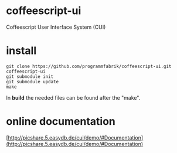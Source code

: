 # coffeescript-ui
Coffeescript User Interface System (CUI)

# install

    git clone https://github.com/programmfabrik/coffeescript-ui.git coffeescript-ui
    git submodule init
    git submodule update
    make

In **build** the needed files can be found after the "make".

# online documentation

[http://picshare.5.easydb.de/cui/demo/#Documentation](http://picshare.5.easydb.de/cui/demo/#Documentation)
